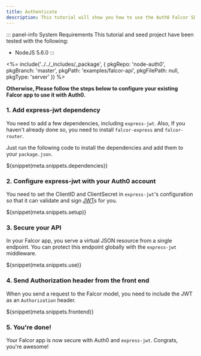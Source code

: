 ```yaml
---
title: Authenticate
description: This tutorial will show you how to use the Auth0 Falcor SDK to add authentication and authorization to your API.
---
```


::: panel-info System Requirements
This tutorial and seed project have been tested with the following:
* NodeJS 5.6.0
:::

<%= include('../../_includes/_package', {
  pkgRepo: 'node-auth0',
  pkgBranch: 'master',
  pkgPath: 'examples/falcor-api',
  pkgFilePath: null,
  pkgType: 'server'
}) %>

**Otherwise, Please follow the steps below to configure your existing Falcor app to use it with Auth0.**

### 1. Add express-jwt dependency

You need to add a few dependencies, including `express-jwt`. Also, If you haven't already done so, you need to install `falcor-express` and `falcor-router`.

Just run the following code to install the dependencies and add them to your `package.json`.

${snippet(meta.snippets.dependencies)}

### 2. Configure express-jwt with your Auth0 account

You need to set the ClientID and ClientSecret in `express-jwt`'s configuration so that it can validate and sign [JWT](/jwt)s for you.

${snippet(meta.snippets.setup)}

### 3. Secure your API

In your Falcor app, you serve a virtual JSON resource from a single endpoint. You can protect this endpoint globally with the `express-jwt` middleware.

${snippet(meta.snippets.use)}

### 4. Send Authorization header from the front end

When you send a request to the Falcor model, you need to include the JWT as an `Authorization` header.

${snippet(meta.snippets.frontend)}

### 5. You're done!

Your Falcor app is now secure with Auth0 and `express-jwt`. Congrats, you're awesome!
